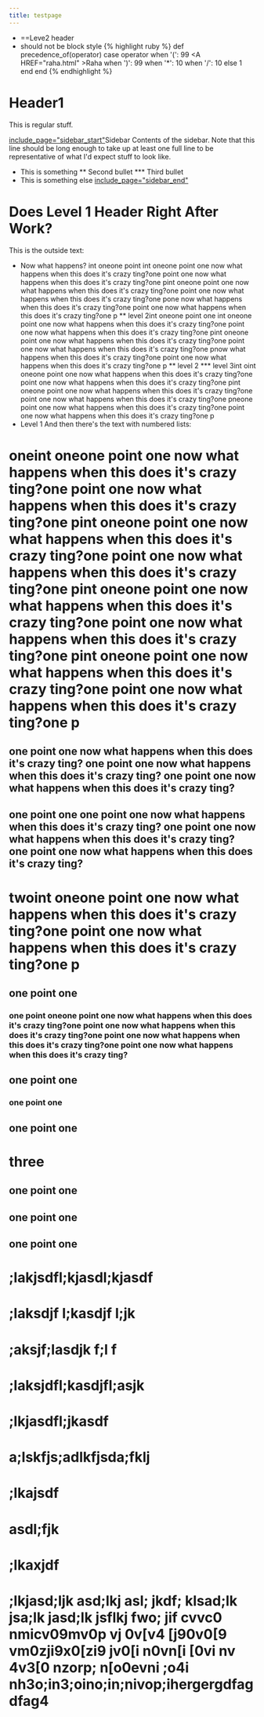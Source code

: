 ```yaml
---
title: testpage
---
```

* ==Leve2 header
* should not be block style
{% highlight ruby %}
  def precedence_of(operator)
    case operator
<span class="standout_code">      when '(': 99</span>
\<A HREF="raha.html"    \>Raha</A> 
      when ')': 99
      when '*': 10
      when '/': 10
      else 1
    end
  end
{% endhighlight %}

# Header1

This is regular stuff.

[include_page="sidebar_start"]({{site.pagesurl}}/include_page="sidebar_start")Sidebar
Contents of the sidebar. Note that this line should be long enough to take up at least one full line to be representative of what I'd expect stuff to look like.
* This is something
** Second bullet
*** Third bullet
* This is something else
[include_page="sidebar_end"]({{site.pagesurl}}/include_page="sidebar_end")
# Does Level 1 Header Right After Work?
This is the outside text:
* Now what happens? int oneone point int oneone point one now what happens when this does it's crazy ting?one point one now what happens when this does it's crazy ting?one pint oneone point one now what happens when this does it's crazy ting?one point one now what happens when this does it's crazy ting?one pone now what happens when this does it's crazy ting?one point one now what happens when this does it's crazy ting?one p
** level 2int oneone point one int oneone point one now what happens when this does it's crazy ting?one point one now what happens when this does it's crazy ting?one pint oneone point one now what happens when this does it's crazy ting?one point one now what happens when this does it's crazy ting?one pnow what happens when this does it's crazy ting?one point one now what happens when this does it's crazy ting?one p
** level 2
*** level 3int oint oneone point one now what happens when this does it's crazy ting?one point one now what happens when this does it's crazy ting?one pint oneone point one now what happens when this does it's crazy ting?one point one now what happens when this does it's crazy ting?one pneone point one now what happens when this does it's crazy ting?one point one now what happens when this does it's crazy ting?one p
* Level 1
And then there's the text with numbered lists:
# oneint oneone point one now what happens when this does it's crazy ting?one point one now what happens when this does it's crazy ting?one pint oneone point one now what happens when this does it's crazy ting?one point one now what happens when this does it's crazy ting?one pint oneone point one now what happens when this does it's crazy ting?one point one now what happens when this does it's crazy ting?one pint oneone point one now what happens when this does it's crazy ting?one point one now what happens when this does it's crazy ting?one p
## one point one now what happens when this does it's crazy ting? one point one now what happens when this does it's crazy ting? one point one now what happens when this does it's crazy ting?
## one point one one point one now what happens when this does it's crazy ting? one point one now what happens when this does it's crazy ting? one point one now what happens when this does it's crazy ting?
# twoint oneone point one now what happens when this does it's crazy ting?one point one now what happens when this does it's crazy ting?one p
## one point one
### one point oneone point one now what happens when this does it's crazy ting?one point one now what happens when this does it's crazy ting?one point one now what happens when this does it's crazy ting?one point one now what happens when this does it's crazy ting?
## one point one
### one point one
## one point one
# three
## one point one
## one point one
## one point one
# ;lakjsdfl;kjasdl;kjasdf
# ;laksdjf l;kasdjf l;jk
# ;aksjf;lasdjk f;l f
# ;laksjdfl;kasdjfl;asjk
# ;lkjasdfl;jkasdf
# a;lskfjs;adlkfjsda;fklj 
# ;lkajsdf
# asdl;fjk
# ;lkaxjdf
# ;lkjasd;ljk asd;lkj asl; jkdf; klsad;lk jsa;lk jasd;lk jsflkj fwo; jif cvvc0 nmicv09mv0p vj 0v[v4 [j90v0[9 vm0zji9x0[zi9 jv0[i n0vn[i [0vi nv 4v3[0 nzorp; n[o0evni ;o4i nh3o;in3;oino;in;nivop;ihergergdfagdfag4
